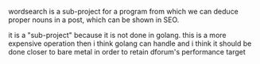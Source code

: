 wordsearch is a sub-project for a program from which we can deduce proper nouns in a post, which can be shown in SEO.

it is a "sub-project" because it is not done in golang. this is a more expensive operation then i think golang can handle and i think it should be done closer to bare metal in order to retain dforum's performance target